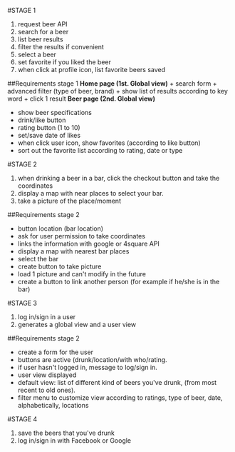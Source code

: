 #STAGE 1
1. request beer API
2. search for a beer
3. list beer results
4. filter the results if convenient
5. select a beer
6. set favorite if you liked the beer
7. when click at profile icon, list favorite beers saved

##Requirements stage 1
**Home page (1st. Global view)** 
    + search form
    + advanced filter (type of beer, brand)
    + show list of results according to key word
    + click 1 result
**Beer page (2nd. Global view)**
+ show beer specifications 
+ drink/like button 
+ rating button (1 to 10)
+ set/save date of likes
+ when click user icon, show favorites (according to like button)
+ sort out the favorite list according to rating, date or type


#STAGE 2
1. when drinking a beer in a bar, click the checkout button and take the coordinates
2. display a map with near places to select your bar.
3. take a picture of the place/moment

##Requirements stage 2
+ button location (bar location)
+ ask for user permission to take coordinates
+ links the information with google or 4square API
+ display a map with nearest bar places
+ select the bar
+ create button to take picture 
+ load 1 picture and can't modify in the future
+ create a button to link another person (for example if he/she is in the bar)


#STAGE 3
1. log in/sign in a user
2. generates a global view and a user view

##Requirements stage 2
+ create a form for the user
+ buttons are active (drunk/location/with who/rating.
+ if user hasn't logged in, message to log/sign in.
+ user view displayed
+ default view: list of different kind of beers you've drunk, (from most recent to old ones).
+ filter menu to customize view according to ratings, type of beer, date, alphabetically, locations


#STAGE 4
1. save the beers that you've drunk
2. log in/sign in with Facebook or Google
